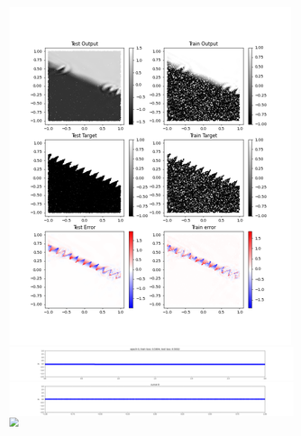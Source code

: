 ![](/imgs/interleaved.png)
![](/imgs/starting_left.gif)
![](/imgs/basic_rnn_in.gif)
![](/imgs/rnn_inductive.gif)
